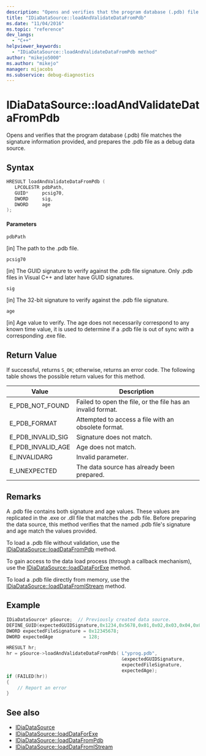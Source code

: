 ```yaml
---
description: "Opens and verifies that the program database (.pdb) file matches the signature information provided, and  prepares the .pdb file as a debug data source."
title: "IDiaDataSource::loadAndValidateDataFromPdb"
ms.date: "11/04/2016"
ms.topic: "reference"
dev_langs:
  - "C++"
helpviewer_keywords:
  - "IDiaDataSource::loadAndValidateDataFromPdb method"
author: "mikejo5000"
ms.author: "mikejo"
manager: mijacobs
ms.subservice: debug-diagnostics
---
```

# IDiaDataSource::loadAndValidateDataFromPdb

Opens and verifies that the program database (.pdb) file matches the signature information provided, and  prepares the .pdb file as a debug data source.

## Syntax

```C++
HRESULT loadAndValidateDataFromPdb ( 
   LPCOLESTR pdbPath,
   GUID*     pcsig70,
   DWORD     sig,
   DWORD     age
);
```

#### Parameters
`pdbPath`

[in] The path to the .pdb file.

`pcsig70`

[in] The GUID signature to verify against the .pdb file signature. Only .pdb files in Visual C++ and later have GUID signatures.

`sig`

[in] The 32-bit signature to verify against the .pdb file signature.

`age`

[in] Age value to verify. The age does not necessarily correspond to any known time value, it is used to determine if a .pdb file is out of sync with a corresponding .exe file.

## Return Value
If successful, returns `S_OK`; otherwise, returns an error code. The following table shows the possible return values for this method.

|Value|Description|
|-----------|-----------------|
|E_PDB_NOT_FOUND|Failed to open the file, or the file has an invalid format.|
|E_PDB_FORMAT|Attempted to access a file with an obsolete format.|
|E_PDB_INVALID_SIG|Signature does not match.|
|E_PDB_INVALID_AGE|Age does not match.|
|E_INVALIDARG|Invalid parameter.|
|E_UNEXPECTED|The data source has already been prepared.|

## Remarks
A .pdb file contains both signature and age values. These values are replicated in the .exe or .dll file that matches the .pdb file. Before preparing the data source, this method verifies that the named .pdb file's signature and age match the values provided.

To load a .pdb file without validation, use the [IDiaDataSource::loadDataFromPdb](../../debugger/debug-interface-access/idiadatasource-loaddatafrompdb.md) method.

To gain access to the data load process (through a callback mechanism), use the [IDiaDataSource::loadDataForExe](../../debugger/debug-interface-access/idiadatasource-loaddataforexe.md) method.

To load a .pdb file directly from memory, use the [IDiaDataSource::loadDataFromIStream](../../debugger/debug-interface-access/idiadatasource-loaddatafromistream.md) method.

## Example

```C++
IDiaDataSource* pSource;  // Previously created data source.
DEFINE_GUID(expectedGUIDSignature,0x1234,0x5678,0x01,0x02,0x03,0x04,0x05,0x06,0x07,0x08);
DWORD expectedFileSignature = 0x12345678;
DWORD expectedAge           = 128;

HRESULT hr;
hr = pSource->loadAndValidateDataFromPdb( L"yprog.pdb",
                                          &expectedGUIDSignature,
                                          expectedFileSignature,
                                          expectedAge);
if (FAILED(hr))
{
    // Report an error
}

```

## See also
- [IDiaDataSource](../../debugger/debug-interface-access/idiadatasource.md)
- [IDiaDataSource::loadDataForExe](../../debugger/debug-interface-access/idiadatasource-loaddataforexe.md)
- [IDiaDataSource::loadDataFromPdb](../../debugger/debug-interface-access/idiadatasource-loaddatafrompdb.md)
- [IDiaDataSource::loadDataFromIStream](../../debugger/debug-interface-access/idiadatasource-loaddatafromistream.md)
